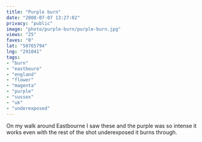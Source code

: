 ```yaml
---
title: "Purple burn"
date: "2008-07-07 13:27:02"
privacy: "public"
image: "photo/purple-burn/purple-burn.jpg"
views: "25"
faves: "0"
lat: "50765794"
lng: "291041"
tags:
- "burn"
- "eastboure"
- "england"
- "flower"
- "magenta"
- "purple"
- "sussex"
- "uk"
- "underexposed"
---
```

On my walk around Eastbourne I saw these and the purple was so intense it works even with the rest of the shot underexposed it burns through.
